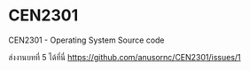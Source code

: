 # CEN2301
CEN2301 - Operating System Source code

ส่งงานบทที่ 5 ได้ที่นี่ https://github.com/anusornc/CEN2301/issues/1
